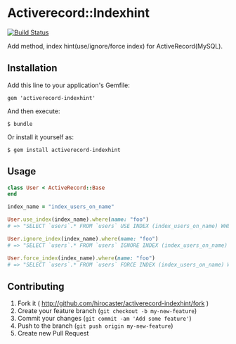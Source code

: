 # Activerecord::Indexhint

[![Build Status](https://travis-ci.org/hirocaster/activerecord-indexhint.svg?branch=master)](https://travis-ci.org/hirocaster/activerecord-indexhint)

Add method, index hint(use/ignore/force index) for ActiveRecord(MySQL).

## Installation

Add this line to your application's Gemfile:

    gem 'activerecord-indexhint'

And then execute:

    $ bundle

Or install it yourself as:

    $ gem install activerecord-indexhint

## Usage

```ruby
class User < ActiveRecord::Base
end

index_name = "index_users_on_name"

User.use_index(index_name).where(name: "foo")
# => "SELECT `users`.* FROM `users` USE INDEX (index_users_on_name) WHERE `users`.`name` = 'foo'"

User.ignore_index(index_name).where(name: "foo")
# => "SELECT `users`.* FROM `users` IGNORE INDEX (index_users_on_name) WHERE `users`.`name` = 'foo'"

User.force_index(index_name).where(name: "foo")
# => "SELECT `users`.* FROM `users` FORCE INDEX (index_users_on_name) WHERE `users`.`name` = 'foo'"
```

## Contributing

1. Fork it ( http://github.com/hirocaster/activerecord-indexhint/fork )
2. Create your feature branch (`git checkout -b my-new-feature`)
3. Commit your changes (`git commit -am 'Add some feature'`)
4. Push to the branch (`git push origin my-new-feature`)
5. Create new Pull Request
